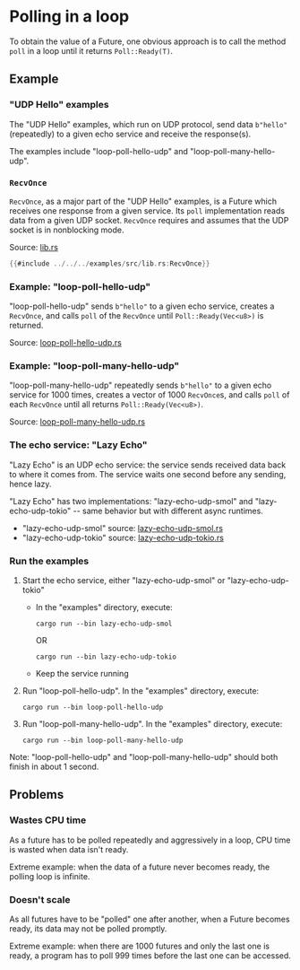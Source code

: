 # Polling in a loop

To obtain the value of a Future, one obvious approach is to call the method
`poll` in a loop until it returns `Poll::Ready(T)`.

## Example

### "UDP Hello" examples

The "UDP Hello" examples, which run on UDP protocol, send data `b"hello"`(repeatedly)
to a given echo service and receive the response(s).

The examples include "loop-poll-hello-udp" and "loop-poll-many-hello-udp".

### `RecvOnce`

`RecvOnce`, as a major part of the "UDP Hello" examples, is a Future which
receives one response from a given service. Its `poll` implementation reads data
from a given UDP socket. `RecvOnce` requires and assumes that the UDP socket is
in nonblocking mode.

Source: [lib.rs](https://github.com/weipin/hello-async-rust/blob/main/examples/src/lib.rs)

```rust
{{#include ../../../examples/src/lib.rs:RecvOnce}}
```

### Example: "loop-poll-hello-udp"

"loop-poll-hello-udp" sends `b"hello"` to a given echo service, creates a
`RecvOnce`, and calls `poll` of the `RecvOnce` until `Poll::Ready(Vec<u8>)` is
returned.

Source: [loop-poll-hello-udp.rs](https://github.com/weipin/hello-async-rust/blob/main/examples/src/bin/loop-poll-hello-udp.rs)

### Example: "loop-poll-many-hello-udp"

"loop-poll-many-hello-udp" repeatedly sends `b"hello"` to a given echo service
for 1000 times, creates a vector of 1000 `RecvOnce`s, and calls `poll` of each
`RecvOnce` until all returns `Poll::Ready(Vec<u8>)`.

Source: [loop-poll-many-hello-udp.rs](https://github.com/weipin/hello-async-rust/blob/main/examples/src/bin/loop-poll-many-hello-udp.rs)

### The echo service: "Lazy Echo"

"Lazy Echo" is an UDP echo service: the service sends received data back to
where it comes from. The service waits one second before any sending, hence lazy.

"Lazy Echo" has two implementations: "lazy-echo-udp-smol" and "lazy-echo-udp-tokio" --
same behavior but with different async runtimes.

- "lazy-echo-udp-smol" source: [lazy-echo-udp-smol.rs](https://github.com/weipin/hello-async-rust/blob/main/examples/src/bin/lazy-echo-udp-smol.rs)
- "lazy-echo-udp-tokio" source: [lazy-echo-udp-tokio.rs](https://github.com/weipin/hello-async-rust/blob/main/examples/src/bin/lazy-echo-udp-tokio.rs)

### Run the examples

1. Start the echo service, either "lazy-echo-udp-smol" or "lazy-echo-udp-tokio"
   * In the "examples" directory, execute:
     ```
     cargo run --bin lazy-echo-udp-smol
     ```

     OR

     ```
     cargo run --bin lazy-echo-udp-tokio
     ```
   * Keep the service running

1. Run "loop-poll-hello-udp". In the "examples" directory, execute:
   ```
   cargo run --bin loop-poll-hello-udp
   ```
1. Run "loop-poll-many-hello-udp". In the "examples" directory, execute:
   ```
   cargo run --bin loop-poll-many-hello-udp
   ```

Note: "loop-poll-hello-udp" and "loop-poll-many-hello-udp" should both finish
in about 1 second.

## Problems

### Wastes CPU time

As a future has to be polled repeatedly and aggressively in a loop, CPU time is
wasted when data isn't ready.

Extreme example: when the data of a future never becomes ready, the polling loop
is infinite.

### Doesn't scale

As all futures have to be "polled" one after another, when a Future becomes ready,
its data may not be polled promptly.

Extreme example: when there are 1000 futures and only the last one is ready, a
program has to poll 999 times before the last one can be accessed.